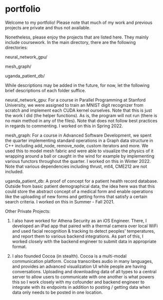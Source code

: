 # portfolio

Welcome to my portfolio!
Please note that much of my work and previous projects are private and thus not available. 

Nonetheless, please enjoy the projects that are listed here. They mainly include coursework.
In the main directory, there are the following directories:

neural_network_gpu/

mesh_graph/

uganda_patient_db/

While descriptions may be added in the future, for now, let the following brief descriptions of each folder suffice.

neural_network_gpu: For a course in Parallel Programming at Stanford University, we were assigned to train an MNIST digit recognizer from scratch and implement each CUDA kernel ourselves. Note that this is just the work I did (the helper functions). As is, the program will not run (there is no main method in any of the files). Note that does not follow best practices in regards to commenting. I worked on this in Spring 2022. 

mesh_graph: For a course in Advanced Software Development, we spent the quarter implementing standard operations in a Graph data structure in C++ including add_node, remove_node, custom iterators and more. We used this to model mesh fabric and were able to visualize the physics of it wrapping around a ball or caught in the wind for example by implementing various functors throughout the quarter. I worked on this in Winter 2022. Note that various dependencies including thrust, mtl4, CME212 are not included.

uganda_patient_db: A proof of concept for a patient health record database. Outside from basic patient demographical data, the idea here was that this could store the abstract concept of a medical form and enable operations like the uploading of new forms and getting forms that satisfy a certain search criteria. I worked on this in Summer - Fall 2021.

Other Private Projects:

1. I also have worked for Athena Security as an iOS Engineer. There, I developed an iPad app that paired with a thermal camera over local WiFi and used facial recognition & tracking to detect peoples' temperatures, and report them to various backend integrations. As part of this, I worked closely with the backend engineer to submit data in appropriate format.

2. I also founded Cocoa (in stealth). Cocoa is a multi-modal communication platform. Cocoa transcribes audio in many languages, and provides an advanced visualization UI while people are having conversations. Uploading and downloading data of all types to a central server to allow users to communicate with one another is what powers this so I work closely with my cofounder and backend engineer to integrate with its endpoints in addition to posting / getting data when data only needs to be posted in one location.

